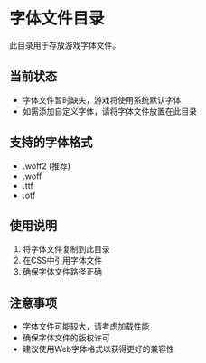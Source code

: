 # 字体文件目录

此目录用于存放游戏字体文件。

## 当前状态
- 字体文件暂时缺失，游戏将使用系统默认字体
- 如需添加自定义字体，请将字体文件放置在此目录

## 支持的字体格式
- .woff2 (推荐)
- .woff
- .ttf
- .otf

## 使用说明
1. 将字体文件复制到此目录
2. 在CSS中引用字体文件
3. 确保字体文件路径正确

## 注意事项
- 字体文件可能较大，请考虑加载性能
- 确保字体文件的版权许可
- 建议使用Web字体格式以获得更好的兼容性
